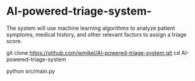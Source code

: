 # AI-powered-triage-system-
The system will use machine learning algorithms to analyze patient symptoms, medical history, and other relevant factors to assign a triage score. 

git clone https://github.com/wmikel/AI-powered-triage-system.git
cd AI-powered-triage-system

python src/main.py

